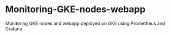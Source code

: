 # Monitoring-GKE-nodes-webapp
Monitoring GKE nodes and webapp deployed on GKE using Prometheus and Grafana
